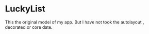 # LuckyList

This the original model of my app.
But I have not took the autolayout , decorated or core date.
